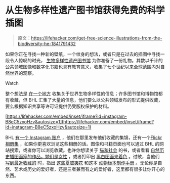 # 从生物多样性遗产图书馆获得免费的科学插图

> 原文：<https://lifehacker.com/get-free-science-illustrations-from-the-biodiversity-he-1841791432>

如果你正在寻找一种新的壁纸，一个纹身的想法，或者只是在过去的插图中寻找一段令人惊叹的时光， [生物多样性遗产图书馆](https://www.biodiversitylibrary.org/browse/collections) 为你准备了一份礼物。其数以千计的公共领域图像和数字化书籍也具有教育意义，收集了七个世纪以来全球范围内对自然世界的观察。

Watch

整个想法是 [在一个地方](https://about.biodiversitylibrary.org/) 收集关于世界生物多样性的信息；许多图书馆和博物馆都有收藏，但 BHL 汇集了大量的信息，他们要么以公共领域发布的形式提供收藏，要么根据知识共享等许可证提供仍受版权保护的材料。

 [https://lifehacker.com/embed/inset/iframe?id=instagram-B8eC5zxoHzv&autosize=1](https://lifehacker.com/embed/inset/iframe?id=instagram-B8eC5zxoHzv&autosize=1) 

BHL [有一个 Instagram 账户](https://www.instagram.com/biodivlibrary/) ，他们在那里发布他们收藏的集锦，还有一个[Flickr 相册集](https://www.flickr.com/photos/biodivlibrary/sets/) ，如果你更喜欢浏览这些相册的话。图像和书籍页面也可以通过 BHL 的网站搜索，或者你可以浏览收藏。也许你想读关于 [猫和社会](https://www.biodiversitylibrary.org/collection/HistoryOfCats) 的书，或者看看 [自然历史插图画家的作品，她们是女性](https://www.biodiversitylibrary.org/collection/NHwomen) ，或者打印出 [黑白图画来着色](https://www.biodiversitylibrary.org/collection/ColorOurCollections) 。过敏，当他们 [写到最近收藏的](https://hyperallergic.com/541381/over-150000-botanical-illustrations-enter-the-public-domain/) 时，指出 [这些夏威夷花](https://www.biodiversitylibrary.org/item/229054?utm_medium=social%20media&utm_source=blog&utm_campaign=HerNaturalHistory&utm_content=NAL#page/51/mode/1up) 和这本 [动物标本制作手册](https://www.biodiversitylibrary.org/item/229784?utm_medium=social%20media&utm_source=blog&utm_campaign=Book%20of%20the%20Month&utm_content=University%20of%20Toronto#page/7/mode/1up) 。无论你是自然、艺术或历史的爱好者，还是三者兼而有之的爱好者，这里都有很多让你开心的东西。
